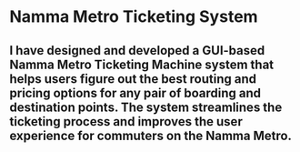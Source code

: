 # Namma Metro Ticketing System
 ## I have designed and developed a GUI-based Namma Metro Ticketing Machine system that helps users figure out the best routing and pricing options for any pair of boarding and destination points. The system streamlines the ticketing process and improves the user experience for commuters on the Namma Metro.
